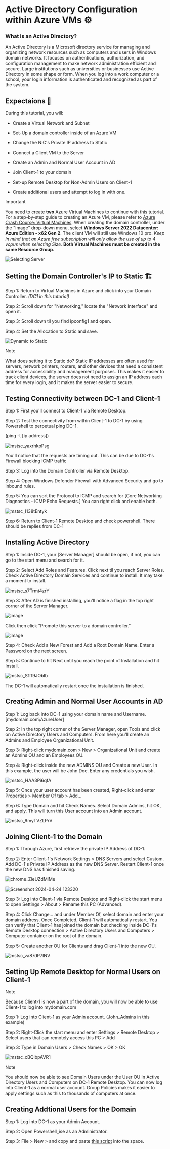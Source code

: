 # Active Directory Configuration within Azure VMs ⚙
<h3>What is an Active Directory?</h3>
An Active Directory is a Microsoft directory service for managing and organizing network resources such as computers and users in Windows domain networks. It focuses on authentications, authorization, and configuration management to make network administration efficient and secure. Large institutions such as universities or businesses use Active Directory in some shape or form. When you log into a work computer or a school, your login information is authenticated and recognized as part of the system. 

<h2>Expectaions 🤔</h2>
During this tutorial, you will:

- Create a Virtual Network and Subnet

- Set-Up a domain controller inside of an Azure VM
  
- Change the NIC's Private IP address to Static
  
- Connect a Client VM to the Server

- Create an Admin and Normal User Account in AD

- Join Client-1 to your domain

- Set-up Remote Desktop for Non-Admin Users on Client-1

- Create additional users and attempt to log in with one.
  

> [!Important]
> You need to create **two** Azure Virtual Machines to continue with this tutorial. For a step-by-step guide to creating an Azure VM, please refer to [Azure Crash Course: Virtual Machines](https://github.com/EMoniSmall/azurecrashcourse/edit/main/README.md#virtual-machines--). When creating the domain controller, under the "Image" drop-down menu, select **Windows Server 2022 Datacenter: Azure Edition - x62 Gen 2**. The client VM will still use Windows 10 pro. *Keep in mind that an Azure free subscription will only allow the use of up to 4 vcpus when selecting Size.* **Both Virtual Machines must be created in the same Resource Group.**
> 
> ![Selecting Server](https://github.com/EMoniSmall/ad-configure/assets/166156618/196f799f-4488-4231-951e-bc8b8b3b9a24)

<h2>Setting the Domain Controller's IP to Static 🏗</h2>

Step 1: Return to Virtual Machines in Azure and click into your Domain Controller. *(DC1 in this tutorial)*

Step 2: Scroll down for "Networking," locate the "Network Interface" and open it.

Step 3: Scroll down til you find ipconfig1 and open. 

Step 4: Set the Allocation to Static and save.

![Dynamic to Static](https://github.com/EMoniSmall/ad-configure/assets/166156618/ddb3a248-fb02-4cbe-8323-a6040dbd5e3a)

> [!Note]
> What does setting it to Static do?
> Static IP addresses are often used for servers, network printers, routers, and other devices that need a consistent address for accessibility and management purposes. This makes it easier to track client devices, the server does not need to assign an IP address each time for every login, and it makes the server easier to secure. 

<h2>Testing Connectivity between DC-1 and Client-1</h2>

Step 1: First you'll connect to Client-1 via Remote Desktop.

Step 2: Test the connectivity from within Client-1 to DC-1 by using Powershell to perpetual ping DC-1. 

(ping -t [ip address])

![mstsc_yaxrhkpPsg](https://github.com/EMoniSmall/ad-configure/assets/166156618/23b33e98-20ec-48ca-9526-ad133f8f4c53)

You'll notice that the requests are timing out. This can be due to DC-1's Firewall blocking ICMP traffic

Step 3: Log into the Domain Controller via Remote Desktop.

Step 4: Open Windows Defender Firewall with Advanced Security and go to inbound rules.

Step 5: You can sort the Protocol to ICMP and search for [Core Networking Diagnostics - ICMP Echo Requests.] You can right click and enable both.

![mstsc_I138tEntyk](https://github.com/EMoniSmall/ad-configure/assets/166156618/71f01098-58de-49f9-a88b-b6dca8c3c28e)

Step 6: Return to Client-1 Remote Desktop and check powershell. There should be replies from DC-1

<h2>Installing Active Directory</h2>

Step 1: Inside DC-1, your [Server Manager] should be open, if not, you can go to the start menu and search for it.

Step 2: Select Add Roles and Features. Click next til you reach Server Roles. Check Active Directory Domain Services and continue to install. It may take a moment to install. 

![mstsc_s7Trmt4zrY](https://github.com/EMoniSmall/ad-configure/assets/166156618/fff62480-8ccd-40f4-9a5c-3fda0fb5bf92)

Step 3: After AD is finished installing, you'll notice a flag in the top right corner of the Server Manager. 

![image](https://github.com/EMoniSmall/ad-configure/assets/166156618/a8e8378d-015b-41d1-9c8d-b4a9f36faf36)

Click then click "Promote this server to a domain controller."

![image](https://github.com/EMoniSmall/ad-configure/assets/166156618/768f398c-b6a6-4801-8c01-4494c3955d6b)

Step 4: Check Add a New Forest and Add a Root Domain Name. Enter a Password on the next screen. 

Step 5: Continue to hit Next until you reach the point of Installation and hit Install. 

![mstsc_S1l19JObIb](https://github.com/EMoniSmall/ad-configure/assets/166156618/e625ffad-ff66-4843-872a-bb02442ab55c)

The DC-1 will automatically restart once the installation is finished. 

<h2>Creating Admin and Normal User Accounts in AD</h2>

Step 1: Log back into DC-1 using your domain name and Username. [mydomain.com\AzureUser]

Step 2: In the top right corner of the Server Manager, open Tools and click on Active Directory Users and Computers. From here you'll create an Admins and Employee Organizational Unit.

Step 3: Right-click mydomain.com > New > Organizational Unit and create an Admins OU and an Employees OU. 

Step 4: Right-click inside the new ADMINS OU and Create a new User. In this example, the user will be John Doe. Enter any credentials you wish.

![mstsc_HAA3Pi6qfA](https://github.com/EMoniSmall/ad-configure/assets/166156618/79817c2b-03e1-457b-9e95-8c0e3d5216cb)

Step 5: Once your user account has been created, Right-click and enter Properties > Member Of tab > Add...

Step 6: Type Domain and hit Check Names. Select Domain Admins, hit OK, and apply. This will turn this User account into an Admin account.

![mstsc_9myTVZLPrV](https://github.com/EMoniSmall/ad-configure/assets/166156618/06cd9e17-6888-4a13-ba1b-d4e6a1608d8d)

<h2>Joining Client-1 to the Domain</h2>

Step 1: Through Azure, first retrieve the private IP Address of DC-1. 

Step 2: Enter Client-1's Network Settings > DNS Servers and select Custom. Add DC-1's Private IP Address as the new DNS Server. Restart Client-1 once the new DNS has finished saving. 

![chrome_ZleUZdMlMe](https://github.com/EMoniSmall/ad-configure/assets/166156618/393c053c-1ade-426d-a91f-5449af6475da)

![Screenshot 2024-04-24 123320](https://github.com/EMoniSmall/ad-configure/assets/166156618/d67cbf2a-f4ac-4c75-909b-846d0681fe91)

Step 3: Log into Client-1 via Remote Desktop and Right-click the start menu to open Settings > About > Rename this PC (Advanced).

Step 4: Click Change... and under Member Of, select domain and enter your domain address. Once Completed, Client-1 will automatically restart. 
You can verify that Client-1 has joined the domain but checking inside DC-1's Remote Desktop connection > Active Directory Users and Computers > Computer container on the root of the domain. 

Step 5: Create another OU for Clients and drag Client-1 into the new OU.

![mstsc_va87dP7INV](https://github.com/EMoniSmall/ad-configure/assets/166156618/f8405d8b-d39a-4f05-873d-656cbc03bd83)

<h2>Setting Up Remote Desktop for Normal Users on Client-1</h2>

> [!Note]
> Because Client-1 is now a part of the domain, you will now be able to use Client-1 to log into mydomain.com

Step 1: Log into Client-1 as your Admin account. (John_Admins in this example)

Step 2: Right-Click the start menu and enter Settings > Remote Desktop > Select users that can remotely access this PC > Add

Step 3: Type in Domain Users > Check Names > OK > OK

![mstsc_cBQlbpAVR1](https://github.com/EMoniSmall/ad-configure/assets/166156618/1d98c4db-aba9-46ee-b684-af9796dd471f)

> [!Note]
> You should now be able to see Domain Users under the User OU in Active Directory Users and Computers on DC-1 Remote Desktop. You can now log into Client-1 as a normal user account. Group Policies makes it easier to apply settings such as this to thousands of computers at once.

<h2>Creating Addtional Users for the Domain</h2>

Step 1: Log into DC-1 as your Admin Account.

Step 2: Open Powershell_ise as an Administrator.

Step 3: File > New > and copy and paste [this script](PSISECode) into the space.





